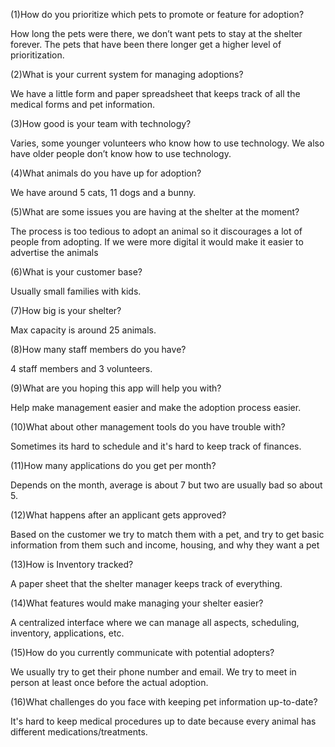 (1)How do you prioritize which pets to promote or feature for adoption?

How long the pets were there, we don’t want pets to stay at the shelter forever. The pets that have been there longer get a higher level of prioritization. 

(2)What is your current system for managing adoptions?

We have a little form and paper spreadsheet that keeps track of all the medical forms and pet information. 

(3)How good is your team with technology?

Varies, some younger volunteers who know how to use technology. We also have older people don’t know how to use technology. 

(4)What animals do you have up for adoption?

We have around 5 cats, 11 dogs and a bunny. 

(5)What are some issues you are having at the shelter at the moment?

The process is too tedious to adopt an animal so it discourages a lot of people from adopting. If we were more digital it would make it easier to advertise the animals

(6)What is your customer base?

Usually small families with kids. 

(7)How big is your shelter?

Max capacity is around 25 animals. 

(8)How many staff members do you have?

4 staff members and 3 volunteers.

(9)What are you hoping this app will help you with?

Help make management easier and make the adoption process easier. 

(10)What about other management tools do you have trouble with?

Sometimes its hard to schedule and it's hard to keep track of finances. 

(11)How many applications do you get per month?

Depends on the month, average is about 7 but two are usually bad so about 5. 

(12)What happens after an applicant gets approved?

Based on the customer we try to match them with a pet, and try to get basic information from them such and income, housing, and why they want a pet

(13)How is Inventory tracked?

A paper sheet that the shelter manager keeps track of everything. 

(14)What features would make managing your shelter easier?

A centralized interface where we can manage all aspects, scheduling, inventory, applications, etc. 

(15)How do you currently communicate with potential adopters?

We usually try to get their phone number and email. We try to meet in person at least once before the actual adoption. 

(16)What challenges do you face with keeping pet information up-to-date?

It's hard to keep medical procedures up to date because every animal has different medications/treatments. 
